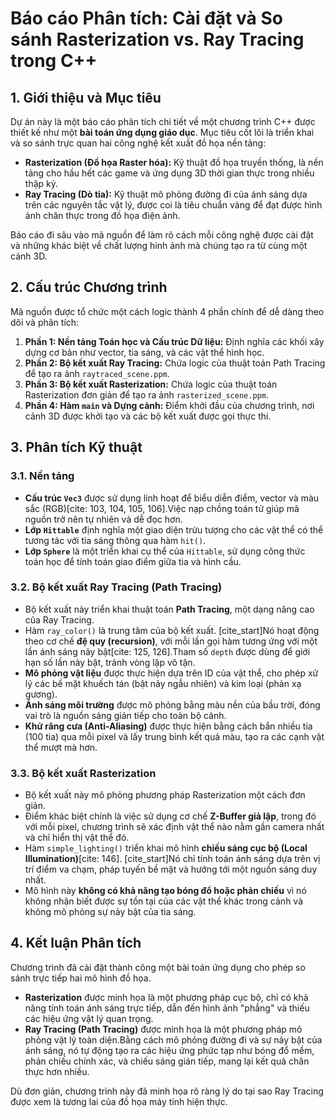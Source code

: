# Báo cáo Phân tích: Cài đặt và So sánh Rasterization vs. Ray Tracing trong C++

## 1. Giới thiệu và Mục tiêu

Dự án này là một báo cáo phân tích chi tiết về một chương trình C++ được thiết kế như một **bài toán ứng dụng giáo dục**. Mục tiêu cốt lõi là triển khai và so sánh trực quan hai công nghệ kết xuất đồ họa nền tảng:

* **Rasterization (Đồ họa Raster hóa):** Kỹ thuật đồ họa truyền thống, là nền tảng cho hầu hết các game và ứng dụng 3D thời gian thực trong nhiều thập kỷ.
* **Ray Tracing (Dò tia):** Kỹ thuật mô phỏng đường đi của ánh sáng dựa trên các nguyên tắc vật lý, được coi là tiêu chuẩn vàng để đạt được hình ảnh chân thực trong đồ họa điện ảnh.

Báo cáo đi sâu vào mã nguồn để làm rõ cách mỗi công nghệ được cài đặt và những khác biệt về chất lượng hình ảnh mà chúng tạo ra từ cùng một cảnh 3D.

## 2. Cấu trúc Chương trình

Mã nguồn được tổ chức một cách logic thành 4 phần chính để dễ dàng theo dõi và phân tích:

1.  **Phần 1: Nền tảng Toán học và Cấu trúc Dữ liệu:** Định nghĩa các khối xây dựng cơ bản như vector, tia sáng, và các vật thể hình học.
2.  **Phần 2: Bộ kết xuất Ray Tracing:** Chứa logic của thuật toán Path Tracing để tạo ra ảnh `raytraced_scene.ppm`.
3.  **Phần 3: Bộ kết xuất Rasterization:** Chứa logic của thuật toán Rasterization đơn giản để tạo ra ảnh `rasterized_scene.ppm`.
4.  **Phần 4: Hàm `main` và Dựng cảnh:** Điểm khởi đầu của chương trình, nơi cảnh 3D được khởi tạo và các bộ kết xuất được gọi thực thi.

## 3. Phân tích Kỹ thuật

### 3.1. Nền tảng
* **Cấu trúc `Vec3`** được sử dụng linh hoạt để biểu diễn điểm, vector và màu sắc (RGB)[cite: 103, 104, 105, 106].Việc nạp chồng toán tử giúp mã nguồn trở nên tự nhiên và dễ đọc hơn.
* **Lớp `Hittable`** định nghĩa một giao diện trừu tượng cho các vật thể có thể tương tác với tia sáng thông qua hàm `hit()`.
* **Lớp `Sphere`** là một triển khai cụ thể của `Hittable`, sử dụng công thức toán học để tính toán giao điểm giữa tia và hình cầu.

### 3.2. Bộ kết xuất Ray Tracing (Path Tracing)
* Bộ kết xuất này triển khai thuật toán **Path Tracing**, một dạng nâng cao của Ray Tracing.
* Hàm `ray_color()` là trung tâm của bộ kết xuất. [cite_start]Nó hoạt động theo cơ chế **đệ quy (recursion)**, với mỗi lần gọi hàm tương ứng với một lần ánh sáng nảy bật[cite: 125, 126].Tham số `depth` được dùng để giới hạn số lần nảy bật, tránh vòng lặp vô tận.
* **Mô phỏng vật liệu** được thực hiện dựa trên ID của vật thể, cho phép xử lý các bề mặt khuếch tán (bật nảy ngẫu nhiên) và kim loại (phản xạ gương).
* **Ánh sáng môi trường** được mô phỏng bằng màu nền của bầu trời, đóng vai trò là nguồn sáng gián tiếp cho toàn bộ cảnh.
* **Khử răng cưa (Anti-Aliasing)** được thực hiện bằng cách bắn nhiều tia (100 tia) qua mỗi pixel và lấy trung bình kết quả màu, tạo ra các cạnh vật thể mượt mà hơn.

### 3.3. Bộ kết xuất Rasterization
* Bộ kết xuất này mô phỏng phương pháp Rasterization một cách đơn giản.
* Điểm khác biệt chính là việc sử dụng cơ chế **Z-Buffer giả lập**, trong đó với mỗi pixel, chương trình sẽ xác định vật thể nào nằm gần camera nhất và chỉ hiển thị vật thể đó.
* Hàm `simple_lighting()` triển khai mô hình **chiếu sáng cục bộ (Local Illumination)**[cite: 146]. [cite_start]Nó chỉ tính toán ánh sáng dựa trên vị trí điểm va chạm, pháp tuyến bề mặt và hướng tới một nguồn sáng duy nhất.
* Mô hình này **không có khả năng tạo bóng đổ hoặc phản chiếu** vì nó không nhận biết được sự tồn tại của các vật thể khác trong cảnh và không mô phỏng sự nảy bật của tia sáng.

## 4. Kết luận Phân tích

Chương trình đã cài đặt thành công một bài toán ứng dụng cho phép so sánh trực tiếp hai mô hình đồ họa.

* **Rasterization** được minh họa là một phương pháp cục bộ, chỉ có khả năng tính toán ánh sáng trực tiếp, dẫn đến hình ảnh "phẳng" và thiếu các hiệu ứng vật lý quan trọng.
* **Ray Tracing (Path Tracing)** được minh họa là một phương pháp mô phỏng vật lý toàn diện.Bằng cách mô phỏng đường đi và sự nảy bật của ánh sáng, nó tự động tạo ra các hiệu ứng phức tạp như bóng đổ mềm, phản chiếu chính xác, và chiếu sáng gián tiếp, mang lại kết quả chân thực hơn nhiều.

Dù đơn giản, chương trình này đã minh họa rõ ràng lý do tại sao Ray Tracing được xem là tương lai của đồ họa máy tính hiện thực.
